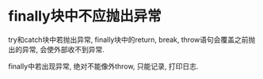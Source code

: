 # finally块中不应抛出异常


try和catch块中若抛出异常, finally块中的return, break, throw语句会覆盖之前抛出的异常, 会使外部收不到异常.

finally中若出现异常, 绝对不能像外throw, 只能记录, 打印日志.
